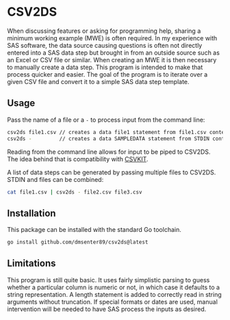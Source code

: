 # CSV2DS

When discussing features or asking for programming help, sharing a minimum 
working example (MWE) is often required. In my experience with SAS software, the
data source causing questions is often not directly entered into a SAS 
data step but brought in from an outside source such as an Excel or CSV file
or similar. When creating an MWE it is then necessary to manually create a 
data step. This program is intended to make that process quicker and easier. 
The goal of the program is to iterate over a given CSV file and convert it 
to a simple SAS data step template.

## Usage

Pass the name of a file or a `-` to process input from the command line:

```sh
csv2ds file1.csv // creates a data file1 statement from file1.csv contents
csv2ds -         // creates a data SAMPLEDATA statement from STDIN contents
```

Reading from the command line allows for input to be piped to CSV2DS. 
The idea behind that is compatibility with [CSVKIT](https://github.com/wireservice/csvkit).

A list of data steps can be generated by passing multiple files to CSV2DS. 
STDIN and files can be combined:

```sh
cat file1.csv | csv2ds - file2.csv file3.csv
```

## Installation
This package can be installed with the standard Go toolchain.

```sh
go install github.com/dmsenter89/csv2ds@latest
```

## Limitations

This program is still quite basic. It uses fairly simplistic parsing to guess
whether a particular column is numeric or not, in which case it defaults to a
string representation. A length statement is added to correctly read in string
arguments without truncation. If special formats or dates are used, manual
intervention will be needed to have SAS process the inputs as desired. 